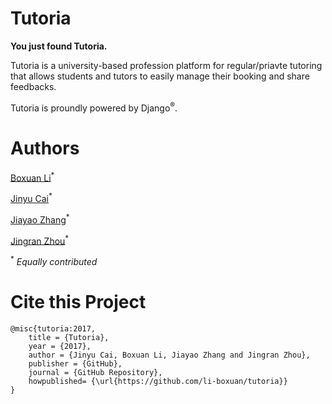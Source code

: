 # Tutoria

**You just found Tutoria.**

Tutoria is a university-based profession platform for regular/priavte
tutoring that allows students and tutors to easily manage their
booking and share feedbacks.

Tutoria is proundly powered by Django<sup>®</sup>.

# Authors

[Boxuan Li](https://li-boxuan.github.io/)<sup>*</sup>

[Jinyu Cai](https://www.linkedin.com/in/金雨-蔡-170b75108)<sup>*</sup>

[Jiayao Zhang](https://i.cs.hku.hk/~jyzhang/)<sup>*</sup>

[Jingran Zhou](https://jrchow.github.io/)<sup>*</sup>

<sup>*</sup> *Equally contributed*

# Cite this Project

    @misc{tutoria:2017,
        title = {Tutoria},
        year = {2017},
        author = {Jinyu Cai, Boxuan Li, Jiayao Zhang and Jingran Zhou},
        publisher = {GitHub},
        journal = {GitHub Repository},
        howpublished= {\url{https://github.com/li-boxuan/tutoria}}
    }

